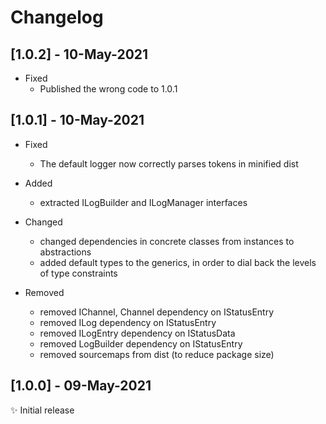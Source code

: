 # Changelog #

## [1.0.2] - 10-May-2021 ##

- Fixed
    - Published the wrong code to 1.0.1

## [1.0.1] - 10-May-2021 ##

- Fixed
    - The default logger now correctly parses tokens in minified dist

- Added
    - extracted ILogBuilder and ILogManager interfaces

- Changed
    - changed dependencies in concrete classes from instances to abstractions
    - added default types to the generics, in order to dial back the levels of type constraints

- Removed
    - removed IChannel, Channel dependency on IStatusEntry
    - removed ILog dependency on IStatusEntry
    - removed ILogEntry dependency on IStatusData
    - removed LogBuilder dependency on IStatusEntry
    - removed sourcemaps from dist (to reduce package size)

## [1.0.0] - 09-May-2021 ##

✨ Initial release

